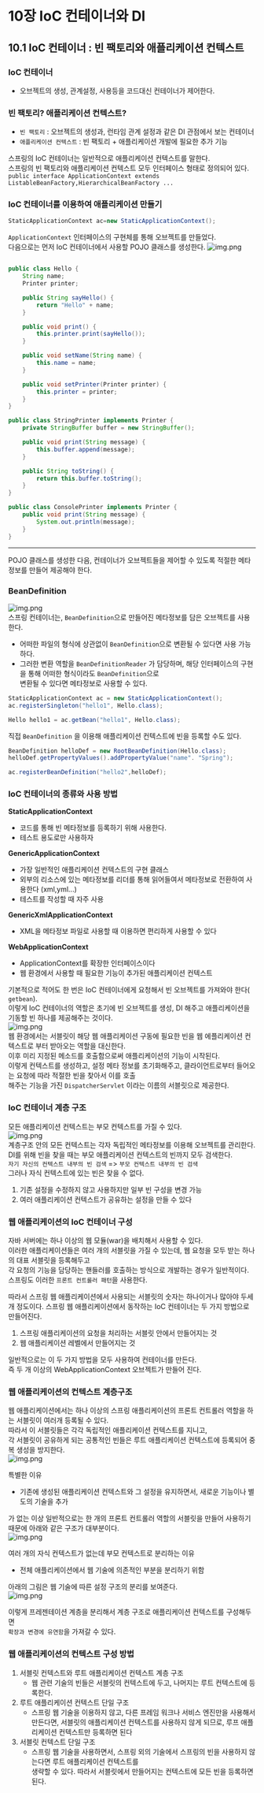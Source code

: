 # 10장 IoC 컨테이너와 DI

## 10.1 IoC 컨테이너 : 빈 팩토리와 애플리케이션 컨텍스트

### IoC 컨테이너

- 오브젝트의 생성, 관계설정, 사용등을 코드대신 컨테이너가 제어한다.

### 빈 팩토리? 애플리케이션 컨텍스트?

- `빈 팩토리` : 오브젝트의 생성과, 런타임 관계 설정과 같은 DI 관점에서 보는 컨테이너
- `애플리케이션 컨텍스트` : 빈 팩토리 + 애플리케이션 개발에 필요한 추가 기능

스프링의 IoC 컨테이너는 일반적으로 애플리케이션 컨텍스트를 말한다.  
스프링의 빈 팩토리와 애플리케이션 컨텍스트 모두 인터페이스 형태로 정의되어 있다.  
`public interface ApplicationContext extends ListableBeanFactory,HierarchicalBeanFactory ...`

### IoC 컨테이너를 이용하여 애플리케이션 만들기

```java
StaticApplicationContext ac=new StaticApplicationContext();
```

`ApplicationContext` 인터페이스의 구현체를 통해 오브젝트를 만들었다.  
다음으로는 먼저 IoC 컨테이너에서 사용할 POJO 클래스를 생성한다.
![img.png](img10-1.png)

```java

public class Hello {
    String name;
    Printer printer;

    public String sayHello() {
        return "Hello" + name;
    }

    public void print() {
        this.printer.print(sayHello());
    }

    public void setName(String name) {
        this.name = name;
    }

    public void setPrinter(Printer printer) {
        this.printer = printer;
    }
} 
```

```java
public class StringPrinter implements Printer {
    private StringBuffer buffer = new StringBuffer();

    public void print(String message) {
        this.buffer.append(message);
    }

    public String toString() {
        return this.buffer.toString();
    }
}
```

```java
public class ConsolePrinter implements Printer {
    public void print(String message) {
        System.out.println(message);
    }
}
```

---
POJO 클래스를 생성한 다음, 컨테이너가 오브젝트들을 제어할 수 있도록 적절한 메타정보를 만들어 제공해야 한다.

### BeanDefinition

![img.png](img10-2.png)  
스프링 컨테이너는, `BeanDefinition`으로 만들어진 메타정보를 담은 오브젝트를 사용한다.

- 어떠한 파일의 형식에 상관없이 `BeanDefinition`으로 변환될 수 있다면 사용 가능하다.
- 그러한 변환 역할을 `BeanDefinitionReader` 가 담당하며, 해당 인터페이스의 구현을 통해 어떠한 형식이라도 `BeanDefinition`으로   
  변환될 수 있다면 메타정보로 사용할 수 있다.

```java
StaticApplicationContext ac = new StaticApplicationContext();
ac.registerSingleton("hello1", Hello.class);

Hello hello1 = ac.getBean("hello1", Hello.class);
```

직접 `BeanDefinition` 을 이용해 애플리케이션 컨텍스트에 빈을 등록할 수도 있다.
```java
BeanDefinition helloDef = new RootBeanDefinition(Hello.class);
helloDef.getPropertyValues().addPropertyValue("name". "Spring");

ac.registerBeanDefinition("hello2",helloDef);
```

### IoC 컨테이너의 종류와 사용 방법 

**StaticApplicationContext**
- 코드를 통해 빈 메타정보를 등록하기 위해 사용한다.
- 테스트 용도로만 사용하자

**GenericApplicationContext**
- 가장 일반적인 애플리케이션 컨텍스트의 구현 클래스
- 외부의 리소스에 있는 메타정보를 리더를 통해 읽어들여서 메타정보로 전환하여 사용한다 (xml,yml...)
- 테스트를 작성할 때 자주 사용

**GenericXmlApplicationContext**
- XML을 메타정보 파일로 사용할 때 이용하면 편리하게 사용할 수 있다

**WebApplicationContext**
- ApplicationContext를 확장한 인터페이스이다
- 웹 환경에서 사용할 때 필요한 기능이 추가된 애플리케이션 컨텍스트

기본적으로 적어도 한 번은 IoC 컨테이너에게 요청해서 빈 오브젝트를 가져와야 한다( `getbean`).  
이렇게 IoC 컨테이너의 역할은 초기에 빈 오브젝트를 생성, DI 해주고 애플리케이션을 기동할 빈 하나를 제공해주는 것이다.    
![img.png](img10-3.png)  
웹 환경에서는 서블릿이 해당 웹 애플리케이션 구동에 필요한 빈을 웹 에플리케이션 컨텍스트로 부터 받아오는 역할을 대신한다.  
이후 미리 지정된 메소드를 호출함으로써 애플리케이션의 기능이 시작된다.  
이렇게 컨텍스트를 생성하고, 설정 메타 정보를 초기화해주고, 클라이언트로부터 들어오는 요청에 따라 적절한 빈을 찾아서 이를 호출     
해주는 기능을 가진 `DispatcherServlet` 이라는 이름의 서블릿으로 제공한다.


### IoC 컨테이너 계층 구조

모든 애플리케이션 컨텍스트는 부모 컨텍스트를 가질 수 있다.  
![img.png](img10-4.png)     
계층구조 안의 모든 컨텍스트는 각자 독립적인 메타정보를 이용해 오브젝트를 관리한다.   
DI를 위해 빈을 찾을 때는 부모 애플리케이션 컨텍스트의 빈까지 모두 검색한다.   
`자기 자신의 컨텍스트 내부의 빈 검색` => `부모 컨텍스트 내부의 빈 검색`   
그러나 자식 컨텍스트에 있는 빈은 찾을 수 없다.

1. 기존 설정을 수정하지 않고 사용하지만 일부 빈 구성을 변경 가능
2. 여러 애플리케이션 컨텍스트가 공유하는 설정을 만들 수 있다 


### 웹 애플리케이션의 IoC 컨테이너 구성

자바 서버에는 하나 이상의 웹 모듈(war)을 배치해서 사용할 수 있다.   
이러한 애플리케이션들은 여러 개의 서블릿을 가질 수 있는데, 웹 요청을 모두 받는 하나의 대표 서블릿을 등록해두고   
각 요청의 기능을 담당하는 핸들러를 호출하는 방식으로 개발하는 경우가 일반적이다.   
스프링도 이러한 `프론트 컨트롤러 패턴`을 사용한다.

따라서 스프링 웹 애플리케이션에서 사용되는 서블릿의 숫자는 하나이거나 많아야 두세개 정도이다.
스프링 웹 애플리케이션에서 동작하는 IoC 컨테이너는 두 가지 방법으로 만들어진다.
1. 스프링 애플리케이션의 요청을 처리하는 서블릿 안에서 만들어지는 것
2. 웹 애플리케이션 레벨에서 만들어지는 것

일반적으로는 이 두 가지 방법을 모두 사용하여 컨테이너를 만든다.   
즉 두 개 이상의 WebApplicationContext 오브젝트가 만들어 진다.   

### 웹 애플리케이션의 컨텍스트 계층구조

웹 애플리케이션에서는 하나 이상의 스프링 애플리케이션의 프론트 컨트롤러 역할을 하는 서블릿이 여러개 등록될 수 있다.     
따라서 이 서블릿들은 각각 독립적인 애플리케이션 컨텍스트를 지니고,   
각 서블릿이 공유하게 되는 공통적인 빈들은 루트 애플리케이션 컨텍스트에 등록되어 중복 생성을 방지한다.  
![img.png](img10-5.png)   

특별한 이유
- 기존에 생성된 애플리케이션 컨텍스트와 그 설정을 유지하면서, 새로운 기능이나 별도의 기술을 추가

가 없는 이상 일반적으로는 한 개의 프론트 컨트롤러 역할의 서블릿을 만들어 사용하기 때문에 아래와 같은 구조가 대부분이다.  
![img.png](img10-7.png)   

여러 개의 자식 컨텍스트가 없는데 부모 컨텍스트로 분리하는 이유
- 전체 애플리케이션에서 웹 기술에 의존적인 부분을 분리하기 위함

아래의 그림은 웹 기술에 따른 설정 구조의 분리를 보여준다.   
![img.png](img10-6.png)   

이렇게 프레젠테이션 계층을 분리해서 계층 구조로 애플리케이션 컨텍스트를 구성해두면   
`확장과 변경에 유연함`을 가져갈 수 있다.   

### 웹 애플리케이션의 컨텍스트 구성 방법
1. 서블릿 컨텍스트와 루트 애플리케이션 컨텍스트 계층 구조
   - 웹 관련 기술의 빈들은 서블릿의 컨텍스트에 두고, 나머지는 루트 컨텍스트에 등록한다.
2. 루트 애플리케이션 컨텍스트 단일 구조
   - 스프링 웹 기술을 이용하지 않고, 다른 프레임 워크나 서비스 엔진만을 사용해서 만든다면,
   서블릿의 애플리케이션 컨텍스트를 사용하지 않게 되므로, 루프 애플리케이션 컨텍스트만 등록하면 된다
3. 서블릿 컨텍스트 단일 구조
   - 스프링 웹 기술을 사용하면서, 스프링 외의 기술에서 스프링의 빈을 사용하지 않는다면 루트 애플리케이션 컨텍스트를  
   생략할 수 있다. 따라서 서블릿에서 만들어지는 컨텍스트에 모든 빈을 등록하면 된다.